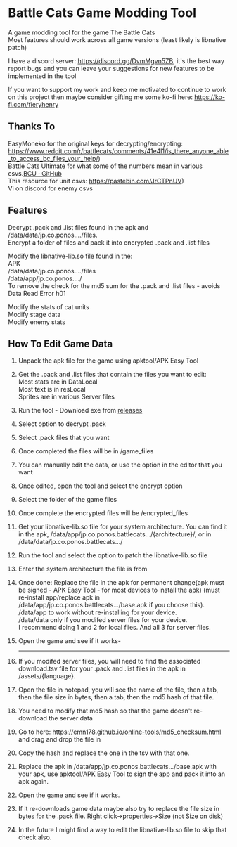 # Battle Cats Game Modding Tool

A game modding tool for the game The Battle Cats<br>
Most features should work across all game versions (least likely is libnative patch)

I have a discord server: https://discord.gg/DvmMgvn5ZB, it's the best way report bugs and you can leave your suggestions for new features to be implemented in the tool

If you want to support my work and keep me motivated to continue to work on this project then maybe consider gifting me some ko-fi here: https://ko-fi.com/fieryhenry

## Thanks To

EasyMoneko for the original keys for decrypting/encrypting: https://www.reddit.com/r/battlecats/comments/41e4l1/is_there_anyone_able_to_access_bc_files_your_help/)<br>
Battle Cats Ultimate for what some of the numbers mean in various csvs.[BCU · GitHub](https://github.com/battlecatsultimate)<br>
This resource for unit csvs: https://pastebin.com/JrCTPnUV)<br>
Vi on discord for enemy csvs<br>

## Features

Decrypt .pack and .list files found in the apk and /data/data/jp.co.ponos..../files.<br>
Encrypt a folder of files and pack it into encrypted .pack and .list files<br>

Modify the libnative-lib.so file found in the:<br>
APK<br>
/data/data/jp.co.ponos..../files<br>
/data/app/jp.co.ponos..../<br>
To remove the check for the md5 sum for the .pack and .list files - avoids Data Read Error h01

Modify the stats of cat units<br>
Modify stage data<br>
Modify enemy stats<br>

## How To Edit Game Data

1. Unpack the apk file for the game using apktool/APK Easy Tool

2. Get the .pack and .list files that contain the files you want to edit:<br>
   Most stats are in DataLocal<br>
   Most text is in resLocal<br>
   Sprites are in various Server files<br>

3. Run the tool - Download exe from [releases](https://github.com/fieryhenry/Battle-Cats-Game-Modder/releases)

4. Select option to decrypt .pack

5. Select .pack files that you want

6. Once completed the files will be in /game_files

7. You can manually edit the data, or use the option in the editor that you want

8. Once edited, open the tool and select the encrypt option

9. Select the folder of the game files

10. Once complete the encrypted files will be /encrypted_files

11. Get your libnative-lib.so file for your system architecture. You can find it in the apk, /data/app/jp.co.ponos.battlecats.../{architecture}/, or in /data/data/jp.co.ponos.battlecats.../

12. Run the tool and select the option to patch the libnative-lib.so file

13. Enter the system architecture the file is from

14. Once done:
      Replace the file in the apk for permanent change(apk must be signed - APK Easy Tool - for most devices to install the apk) (must re-install app/replace apk in /data/app/jp.co.ponos.battlecats.../base.apk if you choose this).<br>
      /data/app to work without re-installing for your device.<br>
      /data/data only if you modifed server files for your device.<br>
    I recommend doing 1 and 2 for local files. And all 3 for server files.

15. Open the game and see if it works-
    
    ---

16. If you modifed server files, you will need to find the associated download.tsv file for your .pack and .list files in the apk in /assets/{language}.

17. Open the file in notepad, you will see the name of the file, then a tab, then the file size in bytes, then a tab, then the md5 hash of that file.

18. You need to modify that md5 hash so that the game doesn't re-download the server data

19. Go to here: https://emn178.github.io/online-tools/md5_checksum.html and drag and drop the file in

20. Copy the hash and replace the one in the tsv with that one.

21. Replace the apk in /data/app/jp.co.ponos.battlecats.../base.apk with your apk, use apktool/APK Easy Tool to sign the app and pack it into an apk again.

22. Open the game and see if it works.

23. If it re-downloads game data maybe also try to replace the file size in bytes for the .pack file. Right click->properties->Size (not Size on disk)

24. In the future I might find a way to edit the libnative-lib.so file to skip that check also.

